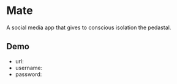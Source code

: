 # Mate
A social media app that gives to conscious isolation the pedastal.

## Demo
- url: 
- username: 
- password: 